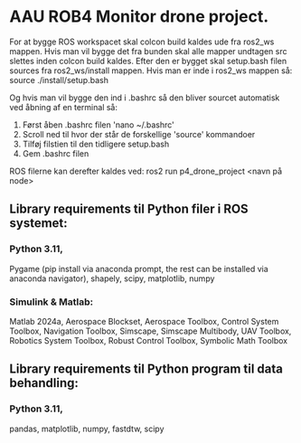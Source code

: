 # AAU ROB4 Monitor drone project.
For at bygge ROS workspacet skal colcon build kaldes ude fra ros2_ws mappen.
Hvis man vil bygge det fra bunden skal alle mapper undtagen src slettes inden colcon build kaldes.
Efter den er bygget skal setup.bash filen sources fra ros2_ws/install mappen.
Hvis man er inde i ros2_ws mappen så:
source ./install/setup.bash

Og hvis man vil bygge den ind i .bashrc så den bliver sourcet automatisk ved åbning af en terminal så:
1. Først åben .bashrc filen 'nano ~/.bashrc'
2. Scroll ned til hvor der står de forskellige 'source' kommandoer
3. Tilføj filstien til den tidligere setup.bash
4. Gem .bashrc filen

ROS filerne kan derefter kaldes ved:
ros2 run p4_drone_project <navn på node>

## Library requirements til Python filer i ROS systemet:
### Python 3.11,
Pygame (pip install via anaconda prompt, the rest can be installed via anaconda navigator),
shapely,
scipy,
matplotlib,
numpy

### Simulink & Matlab:
Matlab 2024a,
Aerospace Blockset,
Aerospace Toolbox,
Control System Toolbox,
Navigation Toolbox,
Simscape,
Simscape Multibody,
UAV Toolbox,
Robotics System Toolbox,
Robust Control Toolbox,
Symbolic Math Toolbox

## Library requirements til Python program til data behandling:
### Python 3.11,
pandas,
matplotlib,
numpy,
fastdtw,
scipy